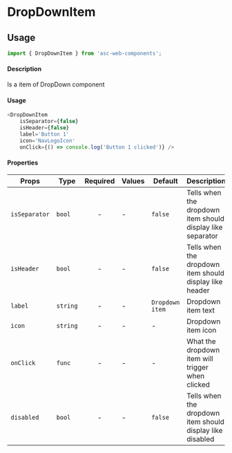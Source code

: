 # DropDownItem

## Usage

```js
import { DropDownItem } from 'asc-web-components';
```

#### Description

Is a item of DropDown component

#### Usage

```js
<DropDownItem 
    isSeparator={false}
    isHeader={false} 
    label='Button 1' 
    icon='NavLogoIcon' 
    onClick={() => console.log('Button 1 clicked')} />
```

#### Properties

| Props              | Type     | Required | Values                      | Default        | Description                                                       |
| ------------------ | -------- | :------: | --------------------------- | -------------- | ----------------------------------------------------------------- |
| `isSeparator`      | `bool`   |    -     | -                           | `false`        | Tells when the dropdown item should display like separator        |
| `isHeader`         | `bool`   |    -     | -                           | `false`        | Tells when the dropdown item should display like header           |
| `label`            | `string` |    -     | -                           | `Dropdown item`| Dropdown item text                                                |
| `icon`             | `string` |    -     | -                           | -              | Dropdown item icon                                                |
| `onClick`          | `func`   |    -     | -                           | -              | What the dropdown item will trigger when clicked                  |
| `disabled`         | `bool`   |    -     | -                           | `false`        | Tells when the dropdown item should display like disabled         |
